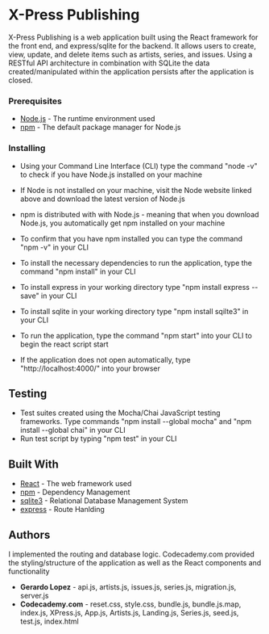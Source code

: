 # X-Press Publishing
X-Press Publishing is a web application built using the React framework for the front end, and express/sqlite for the backend. It allows users to create, view, update, and delete items such as artists, series, and issues. Using a RESTful API architecture in combination with SQLite the data created/manipulated within the application persists after the application is closed. 


### Prerequisites
* [Node.js](https://nodejs.org/en/) - The runtime environment used
* [npm](https://www.npmjs.com/) - The default package manager for Node.js


### Installing
* Using your Command Line Interface (CLI) type the command "node -v" to check if you have Node.js installed on your machine
* If Node is not installed on your machine, visit the Node website linked above and download the latest version of Node.js
* npm is distributed with with Node.js - meaning that when you download Node.js, you automatically get npm installed on your machine
* To confirm that you have npm installed you can type the command "npm -v" in your CLI

* To install the necessary dependencies to run the application, type the command "npm install" in your CLI
* To install express in your working directory type "npm install express --save" in your CLI
* To install sqlite in your working directory type "npm install sqilte3" in your CLI
* To run the application, type the command "npm start" into your CLI to begin the react script start
* If the application does not open automatically, type "http://localhost:4000/" into your browser

## Testing
* Test suites created using the Mocha/Chai JavaScript testing frameworks. Type commands "npm install --global mocha" and "npm install --global chai" in your CLI
* Run test script by typing "npm test" in your CLI


## Built With
* [React](https://reactjs.org/docs/getting-started.html) - The web framework used
* [npm](https://www.npmjs.com/) - Dependency Management
* [sqlite3](https://github.com/mapbox/node-sqlite3/wiki) - Relational Database Management System
* [express](https://expressjs.com/en/guide/routing.html) - Route Hanlding


## Authors
I implemented the routing and database logic. Codecademy.com provided the styling/structure of the application as well as the React components and functionality 
* **Gerardo Lopez** - api.js, artists.js, issues.js, series.js, migration.js, server.js
* **Codecademy.com** - reset.css, style.css, bundle.js, bundle.js.map, index.js, XPress.js, App.js, Artists.js, Landing.js, Series.js, seed.js, test.js, index.html
